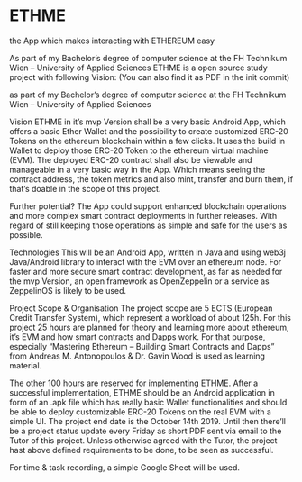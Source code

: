 # ETHME
the App which makes interacting with ETHEREUM easy

As part of my Bachelor’s degree of computer science
at the FH Technikum Wien – University of Applied Sciences
ETHME is a open source study project with following Vision:
(You can also find it as PDF in the init commit)

as part of my Bachelor’s degree of computer science
at the FH Technikum Wien – University of Applied Sciences

Vision
ETHME in it’s mvp Version shall be a very basic Android App, 
which offers a basic Ether Wallet and the possibility to create 
customized ERC-20 Tokens on the ethereum blockchain within a few clicks. 
It uses the build in Wallet to deploy those ERC-20 Token to the ethereum virtual machine (EVM). 
The deployed ERC-20 contract shall also be viewable and manageable in a very basic way in the App. 
Which means seeing the contract address, the token metrics and also mint, transfer and burn them, 
if that’s doable in the scope of this project.

Further potential?
The App could support enhanced blockchain operations and more complex 
smart contract deployments in further releases. With regard of still 
keeping those operations as simple and safe for the users as possible.

Technologies
This will be an Android App, written in Java and using web3j Java/Android library 
to interact with the EVM over an ethereum node. For faster and 
more secure smart contract development, as far as needed for the mvp Version, 
an open framework as OpenZeppelin or a service as ZeppelinOS is likely to be used.

Project Scope & Organisation 
The project scope are 5 ECTS (European Credit Transfer System), 
which represent a workload of about 125h.
For this project 25 hours are planned for theory and learning more about ethereum, 
it’s EVM and how smart contracts and Dapps work. 
For that purpose, especially “Mastering Ethereum – Building Smart Contracts and Dapps” 
from Andreas M. Antonopoulos & Dr. Gavin Wood is used as learning material.

The other 100 hours are reserved for implementing ETHME. After a successful implementation, 
ETHME should be an Android application in form of an .apk file which has really 
basic Wallet functionalities and should be able to deploy customizable ERC-20 Tokens on the real EVM with a simple UI.
The project end date is the October 14th 2019. 
Until then there’ll be a project status update every Friday as short PDF sent via email to the Tutor of this project. 
Unless otherwise agreed with the Tutor, the project hast above defined requirements to be done, to be seen as successful.

For time & task recording, a simple Google Sheet will be used.
